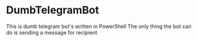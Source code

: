 # DumbTelegramBot
This is dumb telegram bot's written in PowerShell 
The only thing the bot can do is sending a message for recipient
